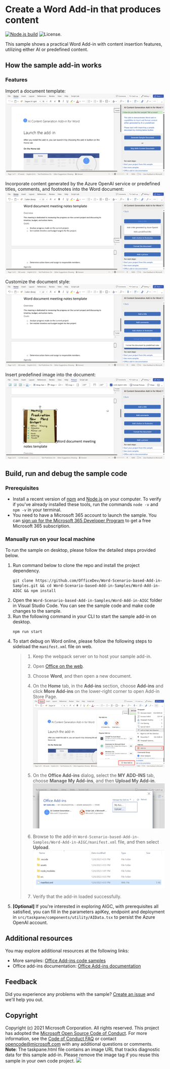 # Create a Word Add-in that produces content

[![Node.js build](https://github.com/microsoftgraph/msgraph-training-office-addin/actions/workflows/node.js.yml/badge.svg)](https://github.com/microsoftgraph/msgraph-training-office-addin/actions/workflows/node.js.yml) ![License.](https://img.shields.io/badge/license-MIT-green.svg)

This sample shows a practical Word Add-in with content insertion features, utilizing either AI or predefined content. 

## How the sample add-in works
### Features
Import a document template:
![image](./assets/feature1.png)

Incorporate content generated by the Azure OpenAI service or predefined titles, comments, and footnotes into the Word document:
![image](./assets/feature2.png)

Customize the document style:
![image](./assets/feature3.png)

Insert predefined image into the document:
![image](./assets/feature4.png)

## Build, run and debug the sample code 
### Prerequisites
- Install a recent version of [npm](https://www.npmjs.com/get-npm) and [Node.js](https://nodejs.org/) on your computer. To verify if you've already installed these tools, run the commands `node -v` and `npm -v` in your terminal.
- You need to have a Microsoft 365 account to launch the sample. You can [sign up for the Microsoft 365 Developer Program](https://developer.microsoft.com/microsoft-365/dev-program) to get a free Microsoft 365 subscription.
   
### Manually run on your local machine
To run the sample on desktop, please follow the detailed steps provided below.
1. Run command below to clone the repo and install the project dependency.
   ```console
   git clone https://github.com/OfficeDev/Word-Scenario-based-Add-in-Samples.git && cd Word-Scenario-based-Add-in-Samples/Word-Add-in-AIGC && npm install
   ```
3. Open the `Word-Scenario-based-Add-in-Samples/Word-Add-in-AIGC` folder in Visual Studio Code. You can see the sample code and make code changes to the sample.
4. Run the following command in your CLI to start the sample add-in on desktop.
   ```console
   npm run start
   ```
5. To start debug on Word online, please follow the following steps to sideload the `manifest.xml` file on web.<br>
   > 1.  Keep the webpack server on to host your sample add-in.
   > 1.  Open [Office on the web](https://office.live.com/).
   > 1.  Choose **Word**, and then open a new document.
   > 1.  On the **Home** tab, in the **Add-ins** section, choose **Add-ins** and click **More Add-ins** on the lower-right corner to open Add-in Store Page.
        ![image](assets/Sideload_entry.png)
   >
   > 1.  On the **Office Add-ins** dialog, select the **MY ADD-INS** tab, choose **Manage My Add-ins**, and then **Upload My Add-in**.
        ![image](assets/upload-manifest.png)
   >
   > 1.  Browse to the add-in `Word-Scenario-based-Add-in-Samples/Word-Add-in-AIGC/manifest.xml` file, and then select **Upload**.
        ![image](assets/manifest_location.png)
   >
   > 1.  Verify that the add-in loaded successfully. 
6. **[Optional]** If you're interested in exploring AIGC, with prerequisites all satisfied, you can fill in the parameters apiKey, endpoint and deployment in `src/taskpane/components/utility/AIData.tsx` to persist the Azure OpenAI account.

## Additional resources
You may explore additional resources at the following links:
- More samples: [Office Add-ins code samples](https://github.com/OfficeDev/Office-Add-in-samples)
- Office add-ins documentation: [Office Add-ins documentation](https://learn.microsoft.com/en-us/office/dev/add-ins/)

## Feedback
Did you experience any problems with the sample? [Create an issue]( https://github.com/OfficeDev/Word-Scenario-based-Add-in-Samples/issues/new) and we'll help you out.

## Copyright
Copyright (c) 2021 Microsoft Corporation. All rights reserved.
This project has adopted the [Microsoft Open Source Code of Conduct](https://opensource.microsoft.com/codeofconduct/). For more information, see the [Code of Conduct FAQ](https://opensource.microsoft.com/codeofconduct/faq/) or contact [opencode@microsoft.com](mailto:opencode@microsoft.com) with any additional questions or comments.
**Note**: The taskpane.html file contains an image URL that tracks diagnostic data for this sample add-in. Please remove the image tag if you reuse this sample in your own code project.
<img src="https://pnptelemetry.azurewebsites.net/pnp-officeaddins/samples/word-add-in-aigc">
